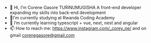 - 👋 Hi, I’m Corene Gasore TURINUMUGISHA
   A front-end developer expanding my skills into back-end development
-  🔭I'm currently studying at Rwanda Coding Academy
- 🌱 I’m currently learning typescript + vue, next, nest and angular
- 📫 How to reach me: https://www.instagram.com/_corey_ne/ and on gmail corenegasore@gmail.com


<!---
Corenegasore123/Corenegasore123 is a ✨ special ✨ repository because its `README.md` (this file) appears on your GitHub profile.
You can click the Preview link to take a look at your changes.
--->
